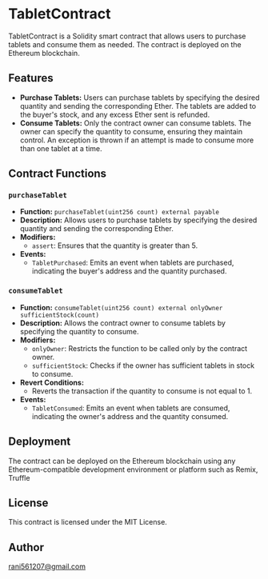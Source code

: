 # TabletContract

TabletContract is a Solidity smart contract that allows users to purchase tablets and consume them as needed. The contract is deployed on the Ethereum blockchain.

## Features

- **Purchase Tablets:** Users can purchase tablets by specifying the desired quantity and sending the corresponding Ether. The tablets are added to the buyer's stock, and any excess Ether sent is refunded.
- **Consume Tablets:** Only the contract owner can consume tablets. The owner can specify the quantity to consume, ensuring they maintain control. An exception is thrown if an attempt is made to consume more than one tablet at a time.

## Contract Functions

### `purchaseTablet`

- **Function:** `purchaseTablet(uint256 count) external payable`
- **Description:** Allows users to purchase tablets by specifying the desired quantity and sending the corresponding Ether.
- **Modifiers:** 
  - `assert`: Ensures that the quantity is greater than 5.
- **Events:**
  - `TabletPurchased`: Emits an event when tablets are purchased, indicating the buyer's address and the quantity purchased.

### `consumeTablet`

- **Function:** `consumeTablet(uint256 count) external onlyOwner sufficientStock(count)`
- **Description:** Allows the contract owner to consume tablets by specifying the quantity to consume.
- **Modifiers:** 
  - `onlyOwner`: Restricts the function to be called only by the contract owner.
  - `sufficientStock`: Checks if the owner has sufficient tablets in stock to consume.
- **Revert Conditions:** 
  - Reverts the transaction if the quantity to consume is not equal to 1.
- **Events:**
  - `TabletConsumed`: Emits an event when tablets are consumed, indicating the owner's address and the quantity consumed.

## Deployment

The contract can be deployed on the Ethereum blockchain using any Ethereum-compatible development environment or platform such as Remix, Truffle

## License

This contract is licensed under the MIT License.

## Author 

rani561207@gmail.com

